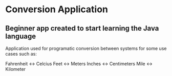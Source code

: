 # Conversion Application

## Beginner app created to start learning the Java language

Application used for programatic conversion between systems for some use cases such as:

Fahrenheit <-> Celcius
Feet <-> Meters
Inches <-> Centimeters
Mile <-> Kilometer
